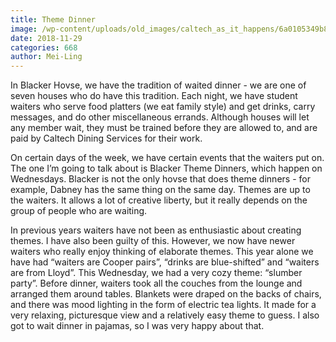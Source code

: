 ```yaml
---
title: Theme Dinner
image: /wp-content/uploads/old_images/caltech_as_it_happens/6a0105349b8251970b022ad3c38d25200b.jpg
date: 2018-11-29
categories: 668
author: Mei-Ling
---
```


In Blacker Hovse, we have the tradition of waited dinner - we are one of seven houses who do have this tradition. Each night, we have student waiters who serve food platters (we eat family style) and get drinks, carry messages, and do other miscellaneous errands. Although houses will let any member wait, they must be trained before they are allowed to, and are paid by Caltech Dining Services for their work.

On certain days of the week, we have certain events that the waiters put on. The one I’m going to talk about is Blacker Theme Dinners, which happen on Wednesdays. Blacker is not the only hovse that does theme dinners - for example, Dabney has the same thing on the same day. Themes are up to the waiters. It allows a lot of creative liberty, but it really depends on the group of people who are waiting.

In previous years waiters have not been as enthusiastic about creating themes. I have also been guilty of this. However, we now have newer waiters who really enjoy thinking of elaborate themes. This year alone we have had “waiters are Cooper pairs”, “drinks are blue-shifted” and “waiters are from Lloyd”. 
This Wednesday, we had a very cozy theme: “slumber party”. Before dinner, waiters took all the couches from the lounge and arranged them around tables. Blankets were draped on the backs of chairs, and there was mood lighting in the form of electric tea lights. It made for a very relaxing, picturesque view and a relatively easy theme to guess. I also got to wait dinner in pajamas, so I was very happy about that.


